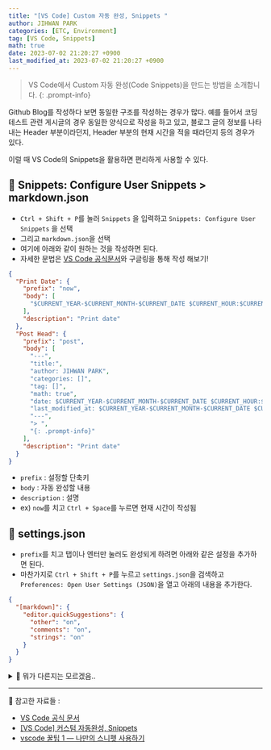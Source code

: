 ```yaml
---
title: "[VS Code] Custom 자동 완성, Snippets "
author: JIHWAN PARK
categories: [ETC, Environment]
tag: [VS Code, Snippets]
math: true
date: 2023-07-02 21:20:27 +0900
last_modified_at: 2023-07-02 21:20:27 +0900
---
```


> VS Code에서 Custom 자동 완성(Code Snippets)을 만드는 방법을 소개합니다.
{: .prompt-info}

Github Blog를 작성하다 보면 동일한 구조를 작성하는 경우가 많다. 예를 들어서 코딩테스트 관련 게시글의 경우 동일한 양식으로 작성을 하고 있고, 블로그 글의 정보를 나타내는 Header 부분이라던지, Header 부분의 현재 시간을 적을 때라던지 등의 경우가 있다.

이럴 때 VS Code의 Snippets을 활용하면 편리하게 사용할 수 있다.

## 📄 Snippets: Configure User Snippets > markdown.json

- `Ctrl + Shift + P`를 눌러 `Snippets` 을 입력하고 `Snippets: Configure User Snippets` 을 선택
- 그리고 `markdown.json`을 선택
- 여기에 아래와 같이 원하는 것을 작성하면 된다.
- 자세한 문법은 [VS Code 공식문서](https://code.visualstudio.com/docs/editor/userdefinedsnippets)와 구글링을 통해 작성 해보기!

```json
{
  "Print Date": {
    "prefix": "now",
    "body": [
      "$CURRENT_YEAR-$CURRENT_MONTH-$CURRENT_DATE $CURRENT_HOUR:$CURRENT_MINUTE:$CURRENT_SECOND +0900"
    ],
    "description": "Print date"
  },
  "Post Head": {
    "prefix": "post",
    "body": [
      "---",
      "title:",
      "author: JIHWAN PARK",
      "categories: []",
      "tag: []",
      "math: true",
      "date: $CURRENT_YEAR-$CURRENT_MONTH-$CURRENT_DATE $CURRENT_HOUR:$CURRENT_MINUTE:$CURRENT_SECOND +0900",
      "last_modified_at: $CURRENT_YEAR-$CURRENT_MONTH-$CURRENT_DATE $CURRENT_HOUR:$CURRENT_MINUTE:$CURRENT_SECOND +0900",
      "---",
      "> ",
      "{: .prompt-info}"
    ],
    "description": "Print date"
  }
}
```

- `prefix` : 설정할 단축키
- `body` : 자동 완성할 내용
- `description` : 설명
- ex) `now`를 치고 `Ctrl + Space`를 누르면 현재 시간이 작성됨

## 📄 settings.json

- `prefix`를 치고 탭이나 엔터만 눌러도 완성되게 하려면 아래와 같은 설정을 추가하면 된다.
- 마찬가지로 `Ctrl + Shift + P`를 누르고 `settings.json`을 검색하고 `Preferences: Open User Settings (JSON)`을 열고 아래의 내용을 추가한다.

```json
{
  "[markdown]": {
    "editor.quickSuggestions": {
      "other": "on",
      "comments": "on",
      "strings": "on"
    }
  }
}
```

<details>
<summary>🔎 뭐가 다른지는 모르겠음..</summary>
<div markdown="1">

- 참고한 블로그에 보면 이렇게 작성하면 된다고 해서 해보면 되는데, 밑줄이 그어져서 불편..
- 그래서 그냥 자동완성 하면 위에 코드처럼 되길래 위에 처럼 작성해서 쓰고있음.

```json
{
  "[markdown]": {
    "editor.quickSuggestions": true
  }
}
```

</div>
</details>

---

📜 참고한 자료들
: 
- [VS Code 공식 문서](https://code.visualstudio.com/docs/editor/userdefinedsnippets)
- [[VS Code] 커스텀 자동완성, Snippets](https://ansohxxn.github.io/vs/snippets/)
- [vscode 꿀팁 1 — 나만의 스니펫 사용하기](https://junewookang.medium.com/vscode-%EA%BF%80%ED%8C%81-1-%EB%82%98%EB%A7%8C%EC%9D%98-%EC%8A%A4%EB%8B%88%ED%8E%AB-%EC%82%AC%EC%9A%A9%ED%95%98%EA%B8%B0-28b6044a77d3)
